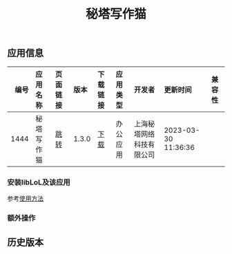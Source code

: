 ﻿---
id: 1444
title: 秘塔写作猫
toc: true
weight: 1444
---

## 应用信息 
|   编号 | 应用名称   | 页面链接                                        | 版本    | 下载链接                                                                      | 应用类型   | 开发者          | 更新时间                | 兼容性   |
|-----:|:-------|:--------------------------------------------|:------|:--------------------------------------------------------------------------|:-------|:-------------|:--------------------|:------|
| 1444 | 秘塔写作猫  | [跳转](http://app.loongapps.cn/#/detail/1444) | 1.3.0 | [下载](http://113.24.212.22:8090/upload/file/xiezuocat_1.3_loongarch64.deb) | 办公应用   | 上海秘塔网络科技有限公司 | 2023-03-30 11:36:36 |       |
### 安装libLoL及该应用 
参考[使用方法](/docs/usage) 
### 额外操作 


## 历史版本 
 